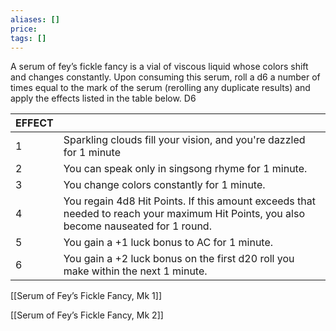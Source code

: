 ```yaml
---
aliases: []
price: 
tags: []
---
```


A serum of fey’s fickle fancy is a vial of viscous liquid whose colors shift and changes constantly. Upon consuming this serum, roll a d6 a number of times equal to the mark of the serum (rerolling any duplicate results) and apply the effects listed in the table below. D6

| EFFECT |                                                                                                                                        |
|--------|----------------------------------------------------------------------------------------------------------------------------------------|
| 1      | Sparkling clouds fill your vision, and you're dazzled for 1 minute                                                                     |
| 2      | You can speak only in singsong rhyme for 1 minute.                                                                                     |
| 3      | You change colors constantly for 1 minute.                                                                                             |
| 4      | You regain 4d8 Hit Points. If this amount exceeds that needed to reach your maximum Hit Points, you also become nauseated for 1 round. |
| 5      | You gain a +1 luck bonus to AC for 1 minute.                                                                                           |
| 6      | You gain a +2 luck bonus on the first d20 roll you make within the next 1 minute.                                                      |

[[Serum of Fey’s Fickle Fancy, Mk 1]]

[[Serum of Fey’s Fickle Fancy, Mk 2]]
